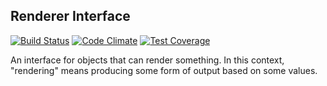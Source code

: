## Renderer Interface ##
[![Build Status](https://travis-ci.org/Dhii/renderer-interface.svg?branch=master)](https://travis-ci.org/Dhii/renderer-interface)
[![Code Climate](https://codeclimate.com/github/Dhii/renderer-interface/badges/gpa.svg)](https://codeclimate.com/github/Dhii/renderer-interface)
[![Test Coverage](https://codeclimate.com/github/Dhii/renderer-interface/badges/coverage.svg)](https://codeclimate.com/github/Dhii/renderer-interface/coverage)

An interface for objects that can render something.
In this context, "rendering" means producing some form of output based on some values.
